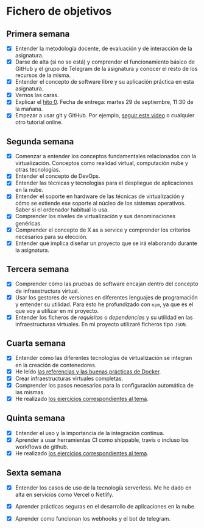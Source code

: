 # Fichero de objetivos

## Primera semana

-   [x] Entender la metodología docente, de evaluación y de interacción de la asignatura.
-   [x] Darse de alta (si no se está) y comprender el funcionamiento básico de GitHub y el grupo de Telegram de la asignatura y conocer el resto de los recursos de la misma.
-   [x] Entender el concepto de software libre y su aplicación práctica en esta asignatura.
-   [x] Vernos las caras.
-   [x] Explicar el [hito 0](http://jj.github.io/IV/documentos/proyecto/0.Repositorio). Fecha de entrega: martes 29 de septiembre, 11:30 de la mañana.
-   [x] Empezar a usar git y GitHub. Por ejemplo, [seguir este vídeo](https://www.youtube.com/watch?v=gmXyJI01qa8) o cualquier otro tutorial online.

## Segunda semana

-   [x] Comenzar a entender los conceptos fundamentales relacionados con la virtualización. Conceptos como realidad virtual, computación nube y otras tecnologías.
-   [x] Entender el concepto de DevOps.
-   [x] Entender las técnicas y tecnologias para el despliegue de aplicaciones en la nube.
-   [x] Entender el soporte en hardware de las técnicas de virtualización y cómo se extiende ese soporte al núcleo de los sistemas operativos. Saber si el ordenador habitual lo usa.
-   [x] Comprender los niveles de virtualización y sus denominaciones genéricas.
-   [x] Comprender el concepto de X as a service y comprender los criterios necesarios para su elección.
-   [x] Entender qué implica diseñar un proyecto que se irá elaborando durante la asignatura.

## Tercera semana

-   [x] Comprender cómo las pruebas de software encajan dentro del concepto de infraestructura virtual.
-   [x] Usar los gestores de versiones en diferentes lenguajes de programación y entender su utilidad. Para esto he profundizado con `npm`, ya que es el que voy a utilizar en mi proyecto.
-   [x] Entender los ficheros de _requisitos_ o _dependencias_ y su utilidad en las infraestructuras virtuales. En mi proyecto utilizaré ficheros tipo `JSON`.

## Cuarta semana

-   [x] Entender cómo las diferentes tecnologías de virtualización se integran en la creación de contenedores.
-   [x] He leído [las referencias y las buenas prácticas de Docker](https://docs.docker.com/engine/reference/builder/).
-   [x] Crear infraestructuras virtuales completas.
-   [x] Comprender los pasos necesarios para la configuración automática de las mismas.
-   [x] He realizado [los ejercicios correspondientes al tema](https://github.com/nikitastetskiy/ejercicios-IV/tree/master/tema%203).

## Quinta semana

-   [x] Entender el uso y la importancia de la integración continua.
-   [x] Aprender a usar herramientas CI como shippable, travis o incluso los workflows de github.
-   [x] He realizado [los ejercicios correspondientes al tema](https://github.com/nikitastetskiy/ejercicios-IV/tree/master/tema%204).

## Sexta semana

-   [x] Entender los casos de uso de la tecnología serverless. Me he dado en alta en servicios como Vercel o Netlify.
-   [x] Aprender prácticas seguras en el desarrollo de aplicaciones en la nube.
-   [x] Aprender como funcionan los webhooks y el bot de telegram.

